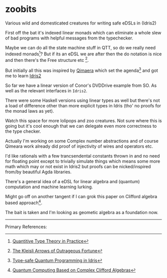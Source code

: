 # zoobits

Various wild and domesticated creatures for writing safe eDSLs in (Idris2)

First off the bat it's indexed linear monads which can eliminate a whole
slew of bad programs with helpful messages from the typechecker.

Maybe we can do all the state machine stuff in QTT, so do we really need
indexed monads[^3]? But if its an eDSL we are after then the do notation is nice
and then there's the Free structure etc [^2]. 

But initially all this was inspired by [Qimaera](https://github.com/zamdzhiev/Qimaera)
which set the agenda[^1] and got me to learn [Idris2](https://idris2.readthedocs.io/en/latest/tutorial/index.html)

So far we have a linear version of Conor's DVDDrive example from SO.
As well as the relevant interfaces in `Idris2`.

There were some Haskell versions using linear types as well but there's
not a load of difference other than more explicit types in Idris
(tho' no proofs for the monad laws as yet).

Watch this space for more lolipops and zoo creatures. Not sure where 
this is going but it's cool enough that we can delegate even more 
correctness to the type checker.

Actually I'm working on some Complex number abstractions and of course 
Qimeara work already did proof of injectivity of wires and operators etc.

I'd like rationals with a few trancsendental constants thrown in and no need
for floating point except to trivially simulate things which means some
more math which may or not exist in Idris2 but proofs can be nicked/inspired
from/by beautiful Agda libraries.

There's a general idea of a eDSL for linear algebra and (quantum) computation
and machine learning lurking. 

Might go off on another tangent if I can grok this paper on Clifford
algebra based approach[^4].

The bait is taken and I'm looking as geometic algebra as a foundation now.

_________________________
Primary References:

[^1]: [Type-safe Quantum Programming in Idris](https://arxiv.org/abs/2111.10867)
[^2]: [The Kleisli Arrows of Outrageous Fortune](https://personal.cis.strath.ac.uk/conor.mcbride/Kleisli.pdf)
[^3]: [Quantitive Type Theory in Practice](https://arxiv.org/abs/2104.00480)
[^4]: [Quantum Computing Based on Complex Clifford Algebras](https://arxiv.org/abs/2201.02246)
